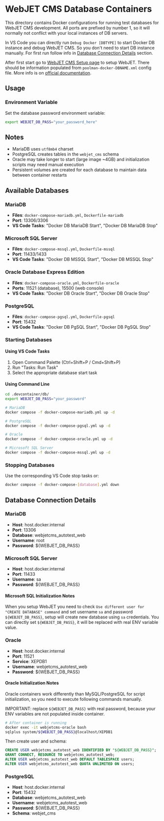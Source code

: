# WebJET CMS Database Containers
<!-- spellcheck-off -->

This directory contains Docker configurations for running test databases for WebJET CMS development. All ports are prefixed by number 1, so it will normally not conflict with your local instances of DB servers.

In VS Code you can directly run `Debug Docker [DBTYPE]` to start Docker DB instance and debug WebJET CMS. So you don't need to start DB instance manually. For first run follow info in [Database Connection Details](#database-connection-details) section.

After first start go to [WebJET CMS Setup page](http://localhost/wjerrorpages/setup/setup) to setup WebJET. There should be information populated from `poolman-docker-DBNAME.xml` config file. More info is on [official documentation](https://docs.webjetcms.sk/latest/en/install/setup/README).

## Usage

### Environment Variable

Set the database password environment variable:

```bash
export WEBJET_DB_PASS="your_password_here"
```

## Notes

- MariaDB uses `utf8mb4` charset
- PostgreSQL creates tables in the `webjet_cms` schema
- Oracle may take longer to start (large image ~4GB) and initialization scripts may need manual execution
- Persistent volumes are created for each database to maintain data between container restarts

## Available Databases

### MariaDB

- **Files**: `docker-compose-mariadb.yml`, `Dockerfile-mariadb`
- **Port**: 13306/3306
- **VS Code Tasks**: "Docker DB MariaDB Start", "Docker DB MariaDB Stop"

### Microsoft SQL Server

- **Files**: `docker-compose-mssql.yml`, `Dockerfile-mssql`
- **Port**: 11433/1433
- **VS Code Tasks**: "Docker DB MSSQL Start", "Docker DB MSSQL Stop"

### Oracle Database Express Edition

- **Files**: `docker-compose-oracle.yml`, `Dockerfile-oracle`
- **Ports**: 11521 (database), 15500 (web console)
- **VS Code Tasks**: "Docker DB Oracle Start", "Docker DB Oracle Stop"

### PostgreSQL

- **Files**: `docker-compose-pgsql.yml`, `Dockerfile-pgsql`
- **Port**: 15432
- **VS Code Tasks**: "Docker DB PgSQL Start", "Docker DB PgSQL Stop"

### Starting Databases

#### Using VS Code Tasks

1. Open Command Palette (Ctrl+Shift+P / Cmd+Shift+P)
2. Run "Tasks: Run Task"
3. Select the appropriate database start task

#### Using Command Line

```bash
cd .devcontainer/db/
export WEBJET_DB_PASS="your_password"

# MariaDB
docker compose -f docker-compose-mariadb.yml up -d

# PostgreSQL
docker compose -f docker-compose-pgsql.yml up -d

# Oracle
docker compose -f docker-compose-oracle.yml up -d

# Microsoft SQL Server
docker compose -f docker-compose-mssql.yml up -d
```

### Stopping Databases

Use the corresponding VS Code stop tasks or:

```bash
docker compose -f docker-compose-[database].yml down
```

## Database Connection Details

### MariaDB

- **Host**: host.docker.internal
- **Port**: 13306
- **Database**: webjetcms_autotest_web
- **Username**: root
- **Password**: ${WEBJET_DB_PASS}

### Microsoft SQL Server

- **Host**: host.docker.internal
- **Port**: 11433
- **Username**: sa
- **Password**: ${WEBJET_DB_PASS}

#### Microsoft SQL Initialization Notes

When you setup WebJET you need to check `Use different user for "CREATE DATABASE" command` and set username `sa` and password `${WEBJET_DB_PASS}`, setup will create new database using `sa` credentials. You can directly set `${WEBJET_DB_PASS}`, it will be replaced with real ENV variable value.

### Oracle

- **Host**: host.docker.internal
- **Port**: 11521
- **Service**: XEPDB1
- **Username**: webjetcms_autotest_web
- **Password**: ${WEBJET_DB_PASS}

#### Oracle Initialization Notes

Oracle containers work differently than MySQL/PostgreSQL for script initialization, so you need to execute following commands manually.

IMPORTANT: replace `${WEBJET_DB_PASS}` with real password, because your ENV variables are not populated inside container.

```bash
# After container is running
docker exec -it webjetcms-oracle bash
sqlplus system/${WEBJET_DB_PASS}@localhost/XEPDB1
```

Then create user and schema:

```sql
CREATE USER webjetcms_autotest_web IDENTIFIED BY "${WEBJET_DB_PASS}";
GRANT CONNECT, RESOURCE TO webjetcms_autotest_web;
ALTER USER webjetcms_autotest_web DEFAULT TABLESPACE users;
ALTER USER webjetcms_autotest_web QUOTA UNLIMITED ON users;
```

### PostgreSQL

- **Host**: host.docker.internal
- **Port**: 15432
- **Database**: webjetcms_autotest_web
- **Username**: webjetcms_autotest_web
- **Password**: ${WEBJET_DB_PASS}
- **Schema**: webjet_cms